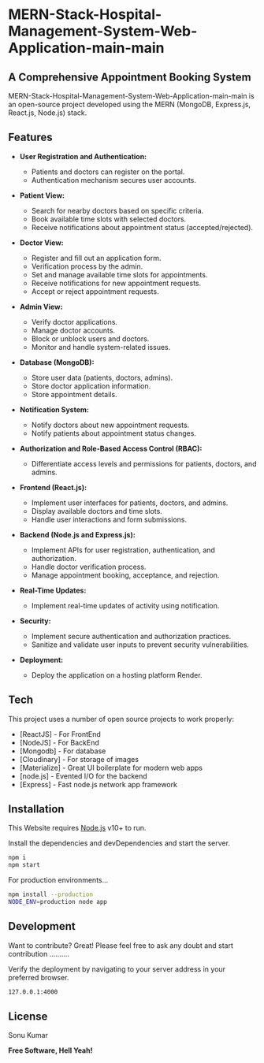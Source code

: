 # MERN-Stack-Hospital-Management-System-Web-Application-main-main
## A Comprehensive Appointment Booking System



MERN-Stack-Hospital-Management-System-Web-Application-main-main is an open-source project developed using the MERN (MongoDB, Express.js, React.js, Node.js) stack.

## Features

- **User Registration and Authentication:**
  - Patients and doctors can register on the portal.
  - Authentication mechanism secures user accounts.

- **Patient View:**
  - Search for nearby doctors based on specific criteria.
  - Book available time slots with selected doctors.
  - Receive notifications about appointment status (accepted/rejected).

- **Doctor View:**
  - Register and fill out an application form.
  - Verification process by the admin.
  - Set and manage available time slots for appointments.
  - Receive notifications for new appointment requests.
  - Accept or reject appointment requests.

- **Admin View:**
  - Verify doctor applications.
  - Manage doctor accounts.
  - Block or unblock users and doctors.
  - Monitor and handle system-related issues.

- **Database (MongoDB):**
  - Store user data (patients, doctors, admins).
  - Store doctor application information.
  - Store appointment details.

- **Notification System:**
  - Notify doctors about new appointment requests.
  - Notify patients about appointment status changes.

- **Authorization and Role-Based Access Control (RBAC):**
  - Differentiate access levels and permissions for patients, doctors, and admins.

- **Frontend (React.js):**
  - Implement user interfaces for patients, doctors, and admins.
  - Display available doctors and time slots.
  - Handle user interactions and form submissions.

- **Backend (Node.js and Express.js):**
  - Implement APIs for user registration, authentication, and authorization.
  - Handle doctor verification process.
  - Manage appointment booking, acceptance, and rejection.

- **Real-Time Updates:**
  - Implement real-time updates of activity using notification.

- **Security:**
  - Implement secure authentication and authorization practices.
  - Sanitize and validate user inputs to prevent security vulnerabilities.

- **Deployment:**
  - Deploy the application on a hosting platform Render.

## Tech

This project uses a number of open source projects to work properly:

- [ReactJS] - For FrontEnd
- [NodeJS] - For BackEnd
- [Mongodb] - For database
- [Cloudinary] - For storage of images
- [Materialize] - Great UI boilerplate for modern web apps
- [node.js] - Evented I/O for the backend
- [Express] - Fast node.js network app framework

## Installation

This Website requires [Node.js](https://nodejs.org/) v10+ to run.

Install the dependencies and devDependencies and start the server.

```sh
npm i
npm start
```
For production environments...

```sh
npm install --production
NODE_ENV=production node app
```

## Development

Want to contribute? Great!
Please feel free to ask any doubt and start contribution ..........

Verify the deployment by navigating to your server address in
your preferred browser.
```sh
127.0.0.1:4000
```

## License

Sonu Kumar

**Free Software, Hell Yeah!**

